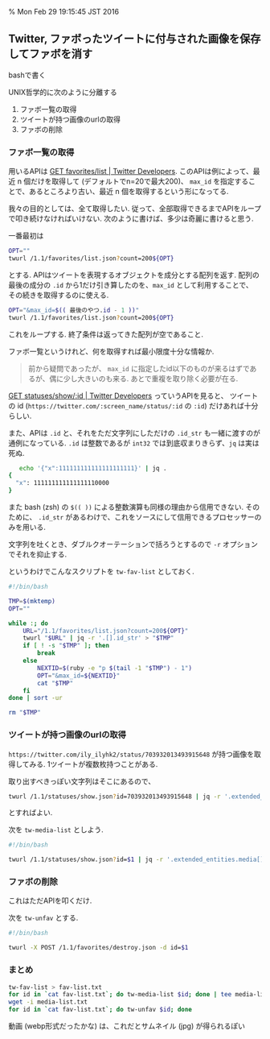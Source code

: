 % Mon Feb 29 19:15:45 JST 2016

## Twitter, ファボったツイートに付与された画像を保存してファボを消す

bashで書く

UNIX哲学的に次のように分離する

1. ファボ一覧の取得
1. ツイートが持つ画像のurlの取得
1. ファボの削除

### ファボ一覧の取得

用いるAPIは [GET favorites/list | Twitter Developers](https://dev.twitter.com/rest/reference/get/favorites/list).
このAPIは例によって、最近 n 個だけを取得して (デフォルトでn=20で最大200)、
`max_id` を指定することで、あるところより古い、最近 n 個を取得するという形になってる.

我々の目的としては、全て取得したい.
従って、全部取得できるまでAPIをループで叩き続けなければいけない.
次のように書けば、多少は奇麗に書けると思う.

一番最初は

```bash
OPT=""
twurl /1.1/favorites/list.json?count=200${OPT}
```

とする.
APIはツイートを表現するオブジェクトを成分とする配列を返す.
配列の最後の成分の `.id` から1だけ引き算したのを、`max_id` として利用することで、
その続きを取得するのに使える.

```bash
OPT="&max_id=$(( 最後のやつ.id - 1 ))"
twurl /1.1/favorites/list.json?count=200${OPT}
```

これをループする.
終了条件は返ってきた配列が空であること.

ファボ一覧というけれど、何を取得すれば最小限度十分な情報か.

> 前から疑問であったが、 `max_id` に指定したid以下のものが来るはずであるが、偶に少し大きいのも来る. あとで重複を取り除く必要が在る.

[GET statuses/show/:id | Twitter Developers](https://dev.twitter.com/rest/reference/get/statuses/show/%3Aid) っていうAPIを見ると、
ツイートの id (`https://twitter.com/:screen_name/status/:id` の `:id`) だけあれば十分らしい.

また、APIは `.id` と、それをただ文字列にしただけの `.id_str` も一緒に渡すのが通例になっている.
`.id` は整数であるが `int32` では到底収まりきらず、`jq` は実は死ぬ.

```bash
   echo '{"x":111111111111111111111}' | jq .
{
  "x": 111111111111111110000
}
```

また bash (zsh) の `$(( ))` による整数演算も同様の理由から信用できない.
そのために、 `.id_str` があるわけで、これをソースにして信用できるプロセッサーのみを用いる.

文字列を吐くとき、ダブルクオーテーションで括ろうとするので
`-r` オプションでそれを抑止する.

というわけでこんなスクリプトを `tw-fav-list` としておく.

```bash
#!/bin/bash

TMP=$(mktemp)
OPT=""

while :; do
    URL="/1.1/favorites/list.json?count=200${OPT}"
    twurl "$URL" | jq -r '.[].id_str' > "$TMP"
    if [ ! -s "$TMP" ]; then
        break
    else
        NEXTID=$(ruby -e "p $(tail -1 "$TMP") - 1")
        OPT="&max_id=${NEXTID}"
        cat "$TMP"
    fi
done | sort -ur

rm "$TMP"
```

### ツイートが持つ画像のurlの取得

`https://twitter.com/ily_ilyhk2/status/703932013493915648` が持つ画像を取得してみる.
1ツイートが複数枚持つことがある.

取り出すべきっぽい文字列はそこにあるので、

```bash
twurl /1.1/statuses/show.json?id=703932013493915648 | jq -r '.extended_entities.media[].media_url_https'
```

とすればよい.

次を `tw-media-list` としよう.

```bash
#!/bin/bash

twurl /1.1/statuses/show.json?id=$1 | jq -r '.extended_entities.media[].media_url_https'
```

### ファボの削除

これはただAPIを叩くだけ.

次を `tw-unfav` とする.

```bash
#!/bin/bash

twurl -X POST /1.1/favorites/destroy.json -d id=$1
```

### まとめ

```bash
tw-fav-list > fav-list.txt
for id in `cat fav-list.txt`; do tw-media-list $id; done | tee media-list.txt
wget -i media-list.txt
for id in `cat fav-list.txt`; do tw-unfav $id; done
```

動画 (webp形式だったかな) は、これだとサムネイル (jpg) が得られるぽい


